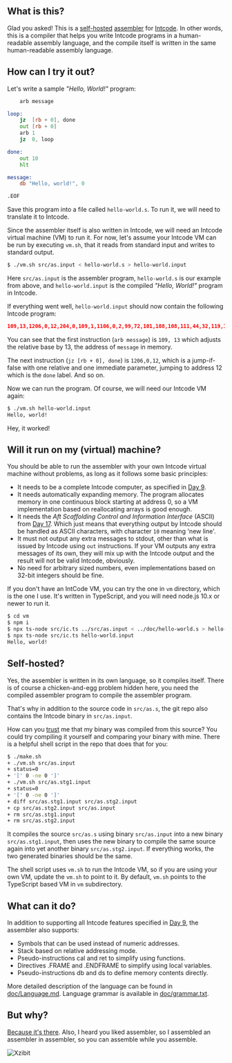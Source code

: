 What is this?
-------------

Glad you asked! This is a [self-hosted](https://en.wikipedia.org/wiki/Self-hosting_(compilers)) [assembler](https://en.wikipedia.org/wiki/Assembly_language#Assembler) for [Intcode](https://adventofcode.com/2019/day/9). In other words, this is a compiler that helps you write Intcode programs in a human-readable assembly language, and the compile itself is written in the same human-readable assembly language.

How can I try it out?
---------------------

Let's write a sample *"Hello, World!"* program:

```asm
    arb message

loop:
    jz  [rb + 0], done
    out [rb + 0]
    arb 1
    jz  0, loop

done:
    out 10
    hlt

message:
    db "Hello, world!", 0

.EOF
```

Save this program into a file called `hello-world.s`.
To run it, we will need to translate it to Intcode.

Since the assembler itself is also written in Intcode, we will need an Intcode virtual machine (VM) to run it. For now, let's assume your Intcode VM can be run by executing `vm.sh`, that it reads from standard input and writes to standard output.

```sh
$ ./vm.sh src/as.input < hello-world.s > hello-world.input
```

Here `src/as.input` is the assembler program, `hello-world.s` is our example from above, and `hello-world.input` is the compiled *"Hello, World!"* program in Intcode.

If everything went well, `hello-world.input` should now contain the following Intcode program:

```json
109,13,1206,0,12,204,0,109,1,1106,0,2,99,72,101,108,108,111,44,32,119,111,114,108,100,33,0
```

You can see that the first instruction (`arb message`) is `109, 13` which adjusts the relative base by 13, the address of `message` in memory.

The next instruction (`jz [rb + 0], done`) is `1206,0,12`, which is a jump-if-false with one relative and one immediate parameter, jumping to address 12 which is the `done` label. And so on.

Now we can run the program. Of course, we will need our Intcode VM again:

```sh
$ ./vm.sh hello-world.input
Hello, world!
```

Hey, it worked!

Will it run on my (virtual) machine?
--------------------------

You should be able to run the assembler with your own Intcode virtual machine without problems, as long as it follows some basic principles:

- It needs to be a complete Intcode computer, as specified in [Day 9](https://adventofcode.com/2019/day/9).
- It needs automatically expanding memory. The program allocates memory in one continuous block starting at address 0, so a VM implementation based on reallocating arrays is good enough.
- It needs the *Aft Scaffolding Control and Information Interface* (ASCII) from [Day 17](https://adventofcode.com/2019/day/17). Which just means that everything output by Intcode should be handled as ASCII characters, with character `10` meaning 'new line'.
- It must not output any extra messages to stdout, other than what is issued by Intcode using `out` instructions. If your VM outputs any extra messages of its own, they will mix up with the Intcode output and the result will not be valid Intcode, obviously.
- No need for arbitrary sized numbers, even implementations based on 32-bit integers should be fine.

If you don't have an IntCode VM, you can try the one in `vm` directory, which is the one I use. It's written in TypeScript, and you will need node.js 10.x or newer to run it.

```sh
$ cd vm
$ npm i
$ npx ts-node src/ic.ts ../src/as.input < ../doc/hello-world.s > hello-world.input
$ npx ts-node src/ic.ts hello-world.input
Hello, world!
```

Self-hosted?
------------

Yes, the assembler is written in its own language, so it compiles itself. There is of course a chicken-and-egg problem hidden here, you need the compiled assembler program to compile the assembler program.

That's why in addition to the source code in `src/as.s`, the git repo also contains the Intcode binary in `src/as.input`.

How can you [trust](https://www.cs.cmu.edu/~rdriley/487/papers/Thompson_1984_ReflectionsonTrustingTrust.pdf) me that my binary was compiled from this source? You could try compiling it yourself and comparing your binary with mine. There is a helpful shell script in the repo that does that for you:

```sh
$ ./make.sh
+ ./vm.sh src/as.input
+ status=0
+ '[' 0 -ne 0 ']'
+ ./vm.sh src/as.stg1.input
+ status=0
+ '[' 0 -ne 0 ']'
+ diff src/as.stg1.input src/as.stg2.input
+ cp src/as.stg2.input src/as.input
+ rm src/as.stg1.input
+ rm src/as.stg2.input
```

It compiles the source `src/as.s` using binary `src/as.input` into a new binary `src/as.stg1.input`, then uses the new binary to compile the same source again into yet another binary `src/as.stg2.input`. If everything works, the two generated binaries should be the same.

The shell script uses `vm.sh` to run the Intcode VM, so if you are using your own VM, update the `vm.sh` to point to it. By default, `vm.sh` points to the TypeScript based VM in `vm` subdirectory.

What can it do?
-----------------

In addition to supporting all Intcode features specified in [Day 9](https://adventofcode.com/2019/day/9), the assembler also supports:

- Symbols that can be used instead of numeric addresses.
- Stack based on relative addressing mode.
- Pseudo-instructions cal and ret to simplify using functions.
- Directives .FRAME and .ENDFRAME to simplify using local variables.
- Pseudo-instructions db and ds to define memory contents directly.

More detailed description of the language can be found in [doc/Language.md](doc/Language.md). Language grammar is available in [doc/grammar.txt](doc/grammar.txt).

But why?
--------

[Because it's there](https://en.wikiquote.org/wiki/George_Mallory).
Also, I heard you liked assembler, so I assembled an assembler in assembler, so you can assemble while you assemble.

![Xzibit](https://i.kym-cdn.com/photos/images/small/000/001/122/xzibit-happy.jpg)
